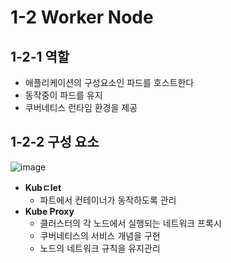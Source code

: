 # 1-2 Worker Node
## 1-2-1 역할
  - 애플리케이션의 구성요소인 파드를 호스트한다
  - 동작중이 파드를 유지
  - 쿠버네티스 런타임 환경을 제공   
    

   
## 1-2-2 구성 요소   
![image](https://github.com/JunPyo0117/CI-CD/assets/71053769/06e69901-7135-43d3-8e78-55ba5f1bad31)
  - **Kubㄷlet**
    - 파트에서 컨테이너가 동작하도록 관리
  - **Kube Proxy**
    - 클러스터의 각 노드에서 실행되는 네트워크 프록시
    - 쿠버네티스의 서비스 개념을 구현
    - 노드의 네트워크 규칙을 유지관리
    
